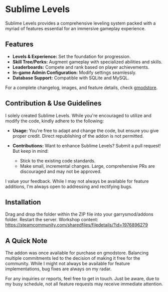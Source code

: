 # Sublime Levels

Sublime Levels provides a comprehensive leveling system packed with a myriad of features essential for an immersive gameplay experience.

## Features

- **Levels & Experience:** Set the foundation for progression.
- **Skill Tree/Perks:** Augment gameplay with specialized abilities and skills.
- **Leaderboards:** Compete and rank based on player achievements.
- **In-game Admin Configuration:** Modify settings seamlessly.
- **Database Support:** Compatible with SQLite and MySQL.

For a complete changelog, images, and feature details, check [gmodstore](https://www.gmodstore.com/market/view/sublime-levels).

## Contribution & Use Guidelines

I solely created Sublime Levels. While you're encouraged to utilize and modify the code, kindly adhere to the following:

- **Usage:** You're free to adapt and change the code, but ensure you give proper credit. Direct republishing of the addon is not permitted.
  
- **Contributions:** Want to enhance Sublime Levels? Submit a pull request! But keep in mind:
  - Stick to the existing code standards.
  - Make small, incremental changes. Large, comprehensive PRs are discouraged and may not be approved.

I value your feedback. While I may not always be available for feature additions, I'm always open to addressing and rectifying bugs.

## Installation

Drag and drop the folder within the ZIP file into your garrysmod/addons folder. Restart the server.
Workshop content: https://steamcommunity.com/sharedfiles/filedetails/?id=1976896279

## A Quick Note

The addon was once available for purchase on gmodstore. Balancing multiple commitments led to the decision of making it free for the community. While I might not always be available for feature implementations, bug fixes are always on my radar.

For any inquiries or reports, feel free to get in touch. Just be aware, due to my busy schedule, not all feature requests may receive immediate attention. 
